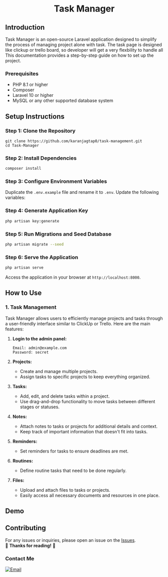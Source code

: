 <p align="center">
  <!-- <img src="https://github.com/arafat-web/Task-Manager/assets/26932301/d5f6a26e-32d1-44dc-aee5-9548a44506ae" alt="Icon Description"> -->
</p>

<h1 align="center">Task Manager</h1>

<p align="center">
  <!-- <img src="https://img.shields.io/github/stars/arafat-web/Task-Manager?style=for-the-badge" alt="Total Issues">
  <img src="https://img.shields.io/github/issues/arafat-web/Task-Manager?style=for-the-badge">
  <img src="https://img.shields.io/github/license/arafat-web/Task-Manager?style=for-the-badge" alt="License"> -->
</p>

## Introduction
Task Manager is an open-source Laravel application designed to simplify the process of managing project alone with task. The task page is designed like clickup or trello board, so developer will get a very flexbility to handle all This documentation provides a step-by-step guide on how to set up the project.

### Prerequisites
- PHP 8.1 or higher
- Composer
- Laravel 10 or higher
- MySQL or any other supported database system

## Setup Instructions

### Step 1: Clone the Repository
```
git clone https://github.com/karanjagtap0/task-management.git
cd Task-Manager
```

### Step 2: Install Dependencies
```bash
composer install
```

### Step 3: Configure Environment Variables
Duplicate the `.env.example` file and rename it to `.env`. Update the following variables:


### Step 4: Generate Application Key
```bash
php artisan key:generate
```

### Step 5: Run Migrations and Seed Database
```bash
php artisan migrate --seed
```

### Step 6: Serve the Application
```bash
php artisan serve
```

Access the application in your browser at `http://localhost:8000`.


## How to Use

### 1. Task Management
Task Manager allows users to efficiently manage projects and tasks through a user-friendly interface similar to ClickUp or Trello. Here are the main features:

1. **Login to the admin panel:**
    ```
    Email: admin@example.com
    Password: secret
    ```

2. **Projects:**
   - Create and manage multiple projects.
   - Assign tasks to specific projects to keep everything organized.

3. **Tasks:**
   - Add, edit, and delete tasks within a project.
   - Use drag-and-drop functionality to move tasks between different stages or statuses.

4. **Notes:**
   - Attach notes to tasks or projects for additional details and context.
   - Keep track of important information that doesn't fit into tasks.

5. **Reminders:**
   - Set reminders for tasks to ensure deadlines are met.

6. **Routines:**
   - Define routine tasks that need to be done regularly.

7. **Files:**
   - Upload and attach files to tasks or projects.
   - Easily access all necessary documents and resources in one place.

## Demo
<!-- <img src="https://github.com/arafat-web/Task-Manager/assets/26932301/d5f6a26e-32d1-44dc-aee5-9548a44506ae" alt="Demo">
<img src="https://github.com/arafat-web/Task-Manager/assets/26932301/8795129a-69e5-4911-bb26-caae3bca50be" alt="Demo">
<img src="https://github.com/arafat-web/Task-Manager/assets/26932301/bd96fa3c-7f43-4ab7-8aa1-4614629d9d26" alt="Demo"> -->

## Contributing
For any issues or inquiries, please open an issue on the [Issues](https://github.com/karanjagtap0/task-management/issues).<br/>
🎉 **Thanks for reading!** 🌟  



### Contact Me
[![Email](https://img.shields.io/badge/Gmail-D14836?style=for-the-badge&logo=gmail&logoColor=white)](mailto:karanjagtap0612@gmail.com)
